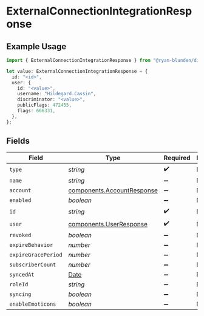 # ExternalConnectionIntegrationResponse

## Example Usage

```typescript
import { ExternalConnectionIntegrationResponse } from "@ryan-blunden/discord/models/components";

let value: ExternalConnectionIntegrationResponse = {
  id: "<id>",
  user: {
    id: "<value>",
    username: "Hildegard.Cassin",
    discriminator: "<value>",
    publicFlags: 472455,
    flags: 666331,
  },
};
```

## Fields

| Field                                                                                         | Type                                                                                          | Required                                                                                      | Description                                                                                   |
| --------------------------------------------------------------------------------------------- | --------------------------------------------------------------------------------------------- | --------------------------------------------------------------------------------------------- | --------------------------------------------------------------------------------------------- |
| `type`                                                                                        | *string*                                                                                      | :heavy_check_mark:                                                                            | N/A                                                                                           |
| `name`                                                                                        | *string*                                                                                      | :heavy_minus_sign:                                                                            | N/A                                                                                           |
| `account`                                                                                     | [components.AccountResponse](../../models/components/accountresponse.md)                      | :heavy_minus_sign:                                                                            | N/A                                                                                           |
| `enabled`                                                                                     | *boolean*                                                                                     | :heavy_minus_sign:                                                                            | N/A                                                                                           |
| `id`                                                                                          | *string*                                                                                      | :heavy_check_mark:                                                                            | N/A                                                                                           |
| `user`                                                                                        | [components.UserResponse](../../models/components/userresponse.md)                            | :heavy_check_mark:                                                                            | N/A                                                                                           |
| `revoked`                                                                                     | *boolean*                                                                                     | :heavy_minus_sign:                                                                            | N/A                                                                                           |
| `expireBehavior`                                                                              | *number*                                                                                      | :heavy_minus_sign:                                                                            | N/A                                                                                           |
| `expireGracePeriod`                                                                           | *number*                                                                                      | :heavy_minus_sign:                                                                            | N/A                                                                                           |
| `subscriberCount`                                                                             | *number*                                                                                      | :heavy_minus_sign:                                                                            | N/A                                                                                           |
| `syncedAt`                                                                                    | [Date](https://developer.mozilla.org/en-US/docs/Web/JavaScript/Reference/Global_Objects/Date) | :heavy_minus_sign:                                                                            | N/A                                                                                           |
| `roleId`                                                                                      | *string*                                                                                      | :heavy_minus_sign:                                                                            | N/A                                                                                           |
| `syncing`                                                                                     | *boolean*                                                                                     | :heavy_minus_sign:                                                                            | N/A                                                                                           |
| `enableEmoticons`                                                                             | *boolean*                                                                                     | :heavy_minus_sign:                                                                            | N/A                                                                                           |